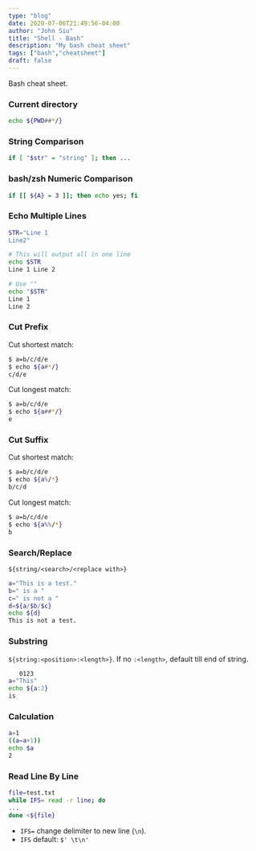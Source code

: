 ```yaml
---
type: "blog"
date: 2020-07-06T21:49:56-04:00
author: "John Siu"
title: "Shell - Bash"
description: "My bash cheat sheet"
tags: ["bash","cheatsheet"]
draft: false
---
```

Bash cheat sheet.
<!--more-->

### Current directory

```sh
echo ${PWD##*/}
```

### String Comparison

```sh
if [ "$str" = "string" ]; then ...
```

### bash/zsh Numeric Comparison

```sh
if [[ ${A} = 3 ]]; then echo yes; fi
```

### Echo Multiple Lines

```sh
STR="Line 1
Line2"

# This will output all in one line
echo $STR
Line 1 Line 2

# Use ""
echo "$STR"
Line 1
Line 2
```

### Cut Prefix

Cut shortest match:

```sh
$ a=b/c/d/e
$ echo ${a#*/}
c/d/e
```

Cut longest match:

```sh
$ a=b/c/d/e
$ echo ${a##*/}
e
```

### Cut Suffix

Cut shortest match:

```sh
$ a=b/c/d/e
$ echo ${a%/*}
b/c/d
```

Cut longest match:

```sh
$ a=b/c/d/e
$ echo ${a%%/*}
b
```

### Search/Replace

`${string/<search>/<replace with>}`

```sh
a="This is a test."
b=" is a "
c=" is not a "
d=${a/$b/$c}
echo ${d}
This is not a test.
```

### Substring

`${string:<position>:<length>}`. If no `:<length>`, default till end of string.

```sh
   0123
a="This"
echo ${a:2}
is
```

### Calculation

```sh
a=1
((a=a+1))
echo $a
2
```

### Read Line By Line

```sh
file=test.txt
while IFS= read -r line; do
...
done <${file}
```

- `IFS=` change delimiter to new line (`\n`).
- `IFS` default: `$' \t\n'`
